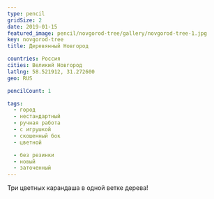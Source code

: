 ```yaml
---
type: pencil
gridSize: 2
date: 2019-01-15
featured_image: pencil/novgorod-tree/gallery/novgorod-tree-1.jpg
key: novgorod-tree
title: Деревянный Новгород

countries: Россия
cities: Великий Новгород
latlng: 58.521912, 31.272600
geo: RUS

pencilCount: 1

tags:
  - город
  - нестандартный
  - ручная работа
  - с игрушкой
  - скошенный бок
  - цветной

  - без резинки
  - новый
  - заточенный
---
```


Три цветных карандаша в одной ветке дерева!
